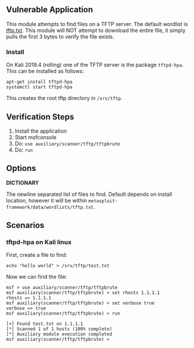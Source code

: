 
## Vulnerable Application

This module attempts to find files on a TFTP server.  The default wordlist is [tftp.txt](https://github.com/rapid7/metasploit-framework/blob/master/data/wordlists/tftp.txt).
This module will NOT attempt to download the entire file, it simply pulls the first 3 bytes to verify the file exists.

### Install

On Kali 2019.4 (rolling) one of the  TFTP server is the package `tftpd-hpa`.  This can be installed as follows:

```
apt-get install tftpd-hpa
systemctl start tftpd-hpa
```

This creates the root tftp directory in `/srv/tftp`.  

## Verification Steps

  1. Install the application
  2. Start msfconsole
  3. Do: ```use auxiliary/scanner/tftp/tftpbrute```
  4. Do: ```run```

## Options

  **DICTIONARY**

  The newline separated list of files to find.  Default depends on install location, however it will be within `metasploit-framework/data/wordlists/tftp.txt`.

## Scenarios

### tftpd-hpa on Kali linux

First, create a file to find:

```
echo "hello world" > /srv/tftp/test.txt
```

Now we can find the file:

```
msf > use auxiliary/scanner/tftp/tftpbrute 
msf auxiliary(scanner/tftp/tftpbrute) > set rhosts 1.1.1.1
rhosts => 1.1.1.1
msf auxiliary(scanner/tftp/tftpbrute) > set verbose true
verbose => true
msf auxiliary(scanner/tftp/tftpbrute) > run

[+] Found test.txt on 1.1.1.1
[*] Scanned 1 of 1 hosts (100% complete)
[*] Auxiliary module execution completed
msf auxiliary(scanner/tftp/tftpbrute) > 
```
